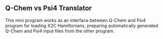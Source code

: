 ## Q-Chem vs Psi4 Translator
This mini program works as an interface between Q-Chem and Psi4 program for loading X2C Hamiltonians, preparing automatically generated Q-Chem and Psi4 input files from the other program.
